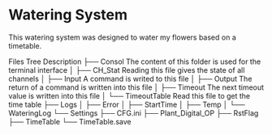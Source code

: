 # Watering System
This watering system was designed to water my flowers based on a timetable.

Files Tree					Description
├── Consol					The content of this folder is used for the terminal interface
│	├── CH_Stat				Reading this file gives the state of all channels
│	├── Input					A command is writed to this file
│	├── Output				The return of a command is written into this file
│	├── Timeout				The next timeout value is written into this file
│	└── TimeoutTable	Read this file to get the time table
├── Logs
│	├── Error
│	├── StartTime
│	├── Temp
│	└── WateringLog
└── Settings
 	├── CFG.ini
	├── Plant_Digital_OP
	├── RstFlag
	├── TimeTable
	└── TimeTable.save
